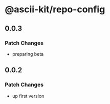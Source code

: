 # @ascii-kit/repo-config

## 0.0.3

### Patch Changes

- preparing beta

## 0.0.2

### Patch Changes

- up first version
